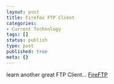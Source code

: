 ```yaml
---
layout: post
title: Firefox FTP Client
categories:
- Current Technology
tags: []
status: publish
type: post
published: true
meta: {}
---
```

learn another great FTP Client... <a href="http://fireftp.mozdev.org/">FireFTP</a>
